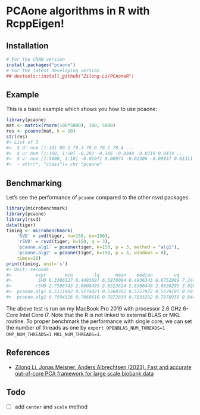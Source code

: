 
<!-- README.md is generated from README.Rmd. Please edit that file -->

# PCAone algorithms in R with RcppEigen\!

<!-- badges: start -->

<!-- badges: end -->

## Installation

``` r
# For the CRAN version
install.packages("pcaone")
# For the latest developing version
## devtools::install_github("Zilong-Li/PCAoneR")
```

## Example

This is a basic example which shows you how to use pcaone:

``` r
library(pcaone)
mat <- matrix(rnorm(100*5000), 100, 5000)
res <- pcaone(mat, k = 10)
str(res)
#> List of 3
#>  $ d: num [1:10] 80.1 79.3 78.8 78.5 78.4 ...
#>  $ u: num [1:100, 1:10] -0.282 -0.106 -0.0348 -0.0219 0.0414 ...
#>  $ v: num [1:5000, 1:10] -0.01971 0.00974 -0.02306 -0.00957 0.01311 ...
#>  - attr(*, "class")= chr "pcaone"
```

## Benchmarking

Let’s see the performance of `pcaone` compared to the other rsvd
packages.

``` r
library(microbenchmark)
library(pcaone)
library(rsvd)
data(tiger)
timing <- microbenchmark(
    'SVD' = svd(tiger, nu=150, nv=150),
    'rSVD' = rsvd(tiger, k=150, q = 3),
    'pcaone.alg1' = pcaone(tiger, k=150, p = 3, method = "alg1"),
    'pcaone.alg2' = pcaone(tiger, k=150, p = 3, windows = 8),
    times=10)
print(timing, unit='s')
#> Unit: seconds
#>         expr       min        lq      mean    median        uq       max neval
#>          SVD 6.3386527 6.4493697 6.5878084 6.4936343 6.6752989 7.2448005    10
#>         rSVD 2.7598743 2.8006495 2.8523624 2.8390449 2.8630295 3.0286470    10
#>  pcaone.alg1 0.5111962 0.5174421 0.5360362 0.5257972 0.5529187 0.5814665    10
#>  pcaone.alg2 0.7594326 0.7668610 0.7872839 0.7833292 0.7878939 0.8441923    10
```

The above test is run on my MacBook Pro 2019 with processor 2.6 GHz
6-Core Intel Core i7. Note that the R is not linked to external BLAS or
MKL routine. To proper benchmark the performance with single core, we
can set the number of threads as one by `export OPENBLAS_NUM_THREADS=1
OMP_NUM_THREADS=1 MKL_NUM_THREADS=1`.

## References

  - [Zilong Li, Jonas Meisner, Anders Albrechtsen (2023). Fast and
    accurate out-of-core PCA framework for large scale biobank
    data](https://genome.cshlp.org/content/33/9/1599)

## Todo

  - [ ] add `center` and `scale` method
